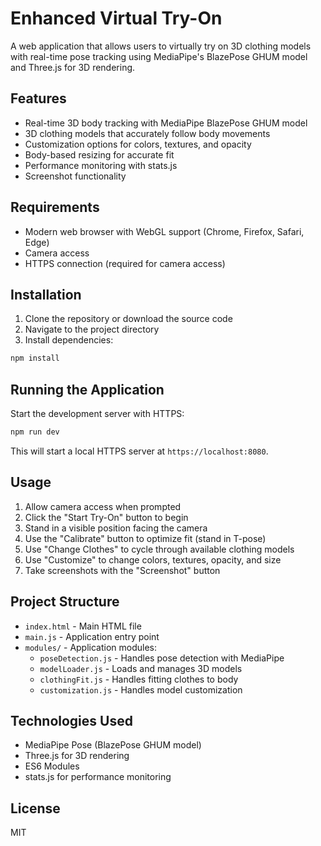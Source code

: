 # Enhanced Virtual Try-On

A web application that allows users to virtually try on 3D clothing models with real-time pose tracking using MediaPipe's BlazePose GHUM model and Three.js for 3D rendering.

## Features

- Real-time 3D body tracking with MediaPipe BlazePose GHUM model
- 3D clothing models that accurately follow body movements
- Customization options for colors, textures, and opacity
- Body-based resizing for accurate fit
- Performance monitoring with stats.js
- Screenshot functionality

## Requirements

- Modern web browser with WebGL support (Chrome, Firefox, Safari, Edge)
- Camera access
- HTTPS connection (required for camera access)

## Installation

1. Clone the repository or download the source code
2. Navigate to the project directory
3. Install dependencies:

```bash
npm install
```

## Running the Application

Start the development server with HTTPS:

```bash
npm run dev
```

This will start a local HTTPS server at `https://localhost:8080`.

## Usage

1. Allow camera access when prompted
2. Click the "Start Try-On" button to begin
3. Stand in a visible position facing the camera
4. Use the "Calibrate" button to optimize fit (stand in T-pose)
5. Use "Change Clothes" to cycle through available clothing models
6. Use "Customize" to change colors, textures, opacity, and size
7. Take screenshots with the "Screenshot" button

## Project Structure

- `index.html` - Main HTML file
- `main.js` - Application entry point
- `modules/` - Application modules:
  - `poseDetection.js` - Handles pose detection with MediaPipe
  - `modelLoader.js` - Loads and manages 3D models
  - `clothingFit.js` - Handles fitting clothes to body
  - `customization.js` - Handles model customization

## Technologies Used

- MediaPipe Pose (BlazePose GHUM model)
- Three.js for 3D rendering
- ES6 Modules
- stats.js for performance monitoring

## License

MIT